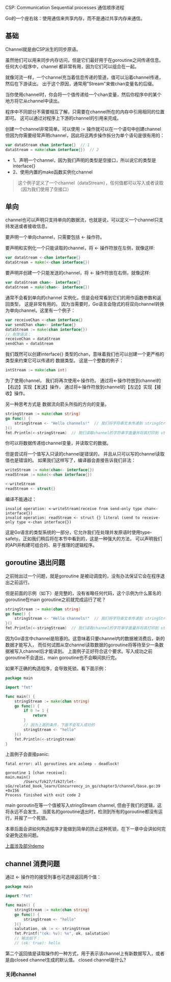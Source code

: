 CSP: Communication Sequential processes 通信顺序进程

Go的一个座右铭：使用通信来共享内存，而不是通过共享内存来通信。

## 基础
Channel就是由CSP派生的同步原语。

虽然他们可以用来同步内存访问，但是它们最好用于在goroutine之间传递信息。
任何大小程序中，channel 都非常有用，因为它们可以组合在一起。

就像河流一样，一个channel充当着信息传递的管道，值可以沿着channel传递，然后在下游读出。
出于这个原因，通常用"Stream"来做chan变量名的后缀。

当你使用channel时，你会将一个值传递给一个chan变量，然后你程序中的某个地方将它从channel中读出。

程序中不同部分不需要相互了解，只需要在channel所在的内存中引用相同的位置即可。
这可以通过对程序上下游的channel的引用来完成。

创建一个channel非常简单。可以使用 := 操作就可以在一个语句中创建channel
但因为你需要经常声明channel，因此将这两步操作拆分为单个语句是很有用的：
```go
var dataStream chan interface{}  // 1
dataStream = make(chan interface{})  // 2
```
- 1、声明一个channel，因为我们声明的类型是空接口，所以说它的类型是interface{}
- 2、使用内置的make函数实例化channel

> 这个例子定义了一个channel（dataStream），任何值都可以写入或者读取（因为我们使用了空接口）

## 单向
channel也可以声明只支持单向的数据流，也就是说，可以定义一个channel只支持发送或者接收信息。

要声明一个单向channel，只需要包括 <- 操作符。

要声明和实例化一个只能读取的channel，将 <- 操作符放在左侧，就像这样:
```go
var dataStream <-chan interface{}
dataStream = make(<-chan interface{})
```
要声明并创建一个只能发送的channel，将 <- 操作符放在右侧，就像这样:
```go
var dataStream chan<- interface{}
dataStream = make(chan<- interface{})
```

通常不会看到单向的channel 实例化，但是会经常看到它们的用作函数参数和返回类型，
这是非常有用的。
因为当需要时，Go语言会隐式的将双向channel转换为单向channel。这里有一个例子：
```go
var receiveChan <-chan interface{}
var sendChan chan<- interface{}
dataStream := make(chan interface{})
// 有效语法：
receiveChan = dataStream
sendChan = dataStream
```

我们既然可以创建interface{} 类型的chan，意味着我们也可以创建一个更严格的类型来约束它可以传递的
数据类型。
这是一个整数的例子：
```go
intStream := make(chan int)
```
为了使用channel， 我们将再次使用<-操作符。
通过将<-操作符放到channel的【右边】实现【发送】操作，
通过将<-操作符放到channel的【左边】实现【接收】操作。

另一种思考方式是 数据流向箭头所指的方向的变量。
```go
stringStream := make(chan string)
go func() {
	stringStream <- "Hello channels!"  // 我们将字符串文本传递到 stringStream channel
}()
fmt.Println(<-stringStream)  // 我们读取channel的字符串字面量并将其打印到 stdout
```
你可以将数据传递给channel变量，并读取它的数据。

但是尝试将一个值写入只读的channel是错误的，
并且从只可以写的channel读取值也是错误的。
如果我们这样写了，编译器会直接告诉我们非法：
```go
writeStream := make(chan<- interface{})
readStream := make(<-chan interface{})

<-writeStream
readStream <- struct{}
```
编译不能通过：
```shell
invalid operation: <-writeStream(receive from send-only type chan<- interface{})
invalid operation: readStream <- struct {} literal (send to receive-only type <-chan interface{})
```
这是Go语言的类型系统的一部分，它允许我们在处理并发原语时使用type-safety。正如我们稍后将在本节中看到的，这是一种强大的方法，
可以声明我们的API并构建可组合的、易于推理的逻辑程序。

## goroutine 退出问题
之前抛出过一个问题，就是goroutine 是被动调度的，没有办法保证它会在程序退出之前运行。

但是前面的示例（如下）是完整的，没有省略任何代码，这个示例为什么匿名的goroutine在main goroutine之前就完成运行了呢？
```go
stringStream := make(chan string)
go func() {
	stringStream <- "Hello channels!"  // 我们将字符串文本传递到 stringStream channel
}()
fmt.Println(<-stringStream)  // 我们读取channel的字符串字面量并将其打印到 stdout
```
因为Go语言中channel是阻塞的。这意味着只要channel内的数据被消费后，新的数据才能写入，
而任何试图从空channel读取数据的goroutine将等待至少一条数据被写入channel后才能读到。
上面例子正好符合这个要求。写入成功之前goroutine不会退出，main goroutine也不会瞬间执行完。

如果不正确的构造程序，会导致死锁。看下面示例：
```go
package main

import "fmt"

func main() {
	stringStream := make(chan string)
	go func() {
		if 0 != 1 {
			return
		}
		// 因为上面的条件，下面不会写入成功的
		stringStream <- "hello"
	}()
	fmt.Println(<-stringStream)
}
```
上面例子会直接panic:
```shell
fatal error: all goroutines are asleep - deadlock!

goroutine 1 [chan receive]:
main.main()
        /Users/fzk27/fzk27/let-sGo/related_book_learn/Concurrency_in_go/chapter3/channel/base.go:39 +0x156
Process finished with exit code 2
```
main goroutin在等一个值被写入stringStream channel, 但由于我们的逻辑，这将永远不会发生。
当匿名的goroutine退出时，检测到所有的goroutine都没有运行，并报了一个死锁。

本章后面会讲如何构造程序才能做到简单的防止这种死锁，在下一章中会讲如何完全避免这些问题。

[上面涉及部分demo](base.go)

## channel 消费问题

通过 <- 操作符的接受刑事也可选择返回两个值：
```go
package main

import "fmt"

func main() {
	stringStream := make(chan string)
	go func() {
		stringStream <- "hello"
	}()
	salutation, ok := <- stringStream
	fmt.Printf("(ok: %v): %v", ok, salutation)
	// 输出如下：
	// (ok: true): hello
```
第二个返回值是读取操作的一种方式，用于表示该channel上有新数据写入，或者是由closed channel生成的默认值。
closed channel是什么?

### 关闭channel


